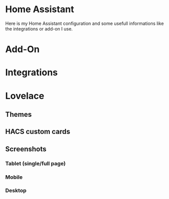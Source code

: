 # Home Assistant

Here is my Home Assistant configuration and some usefull informations like the integrations or add-on I use.

# Add-On

# Integrations

# Lovelace
## Themes

## HACS custom cards

## Screenshots
### Tablet (single/full page)

### Mobile

### Desktop